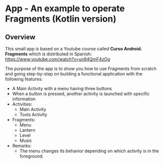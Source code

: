 
# App - An example to operate Fragments (Kotlin version)

## Overview

This small app is based on a Youtube course called **Curso Android. Fragments** which is distributed in Spanish:
https://www.youtube.com/watch?v=un84QmF4zOg

The purpose of the app is to show you how to use Fragments from scratch and going step-by-step on building a functional application 
with the following features:

- A Main Activity with a menu having three buttons
- When a button is pressed, another activity is launched with specific information
- Activities:
    - Main Activity
    - Tools Activity
- Fragments:
    - Menu
    - Lantern
    - Level
    - Music
- Remarks:
    - The menu changes its behavior depending on which activity is in the foreground.



